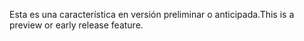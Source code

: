 <span data-ttu-id="3a536-101">Esta es una característica en versión preliminar o anticipada.</span><span class="sxs-lookup"><span data-stu-id="3a536-101">This is a preview or early release feature.</span></span>